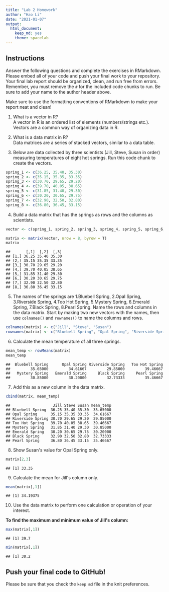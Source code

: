 ```yaml
---
title: "Lab 2 Homework"
author: "Hao Li"
date: "2021-01-07"
output:
  html_document: 
    keep_md: yes
    theme: spacelab
---
```


## Instructions
Answer the following questions and complete the exercises in RMarkdown. Please embed all of your code and push your final work to your repository. Your final lab report should be organized, clean, and run free from errors. Remember, you must remove the `#` for the included code chunks to run. Be sure to add your name to the author header above.  

Make sure to use the formatting conventions of RMarkdown to make your report neat and clean!  

1. What is a vector in R?  
A vector in R is an ordered list of elements (numbers/strings etc.). Vectors are a common way of organizing data in R.

2. What is a data matrix in R?  
Data matrices are a series of stacked vectors, similar to a data table.

3. Below are data collected by three scientists (Jill, Steve, Susan in order) measuring temperatures of eight hot springs. Run this code chunk to create the vectors.  

```r
spring_1 <- c(36.25, 35.40, 35.30)
spring_2 <- c(35.15, 35.35, 33.35)
spring_3 <- c(30.70, 29.65, 29.20)
spring_4 <- c(39.70, 40.05, 38.65)
spring_5 <- c(31.85, 31.40, 29.30)
spring_6 <- c(30.20, 30.65, 29.75)
spring_7 <- c(32.90, 32.50, 32.80)
spring_8 <- c(36.80, 36.45, 33.15)
```

4. Build a data matrix that has the springs as rows and the columns as scientists.  

```r
vector <- c(spring_1, spring_2, spring_3, spring_4, spring_5, spring_6, spring_7, spring_8)
```

```r
matrix <- matrix(vector, nrow = 8, byrow = T)
matrix
```

```
##       [,1]  [,2]  [,3]
## [1,] 36.25 35.40 35.30
## [2,] 35.15 35.35 33.35
## [3,] 30.70 29.65 29.20
## [4,] 39.70 40.05 38.65
## [5,] 31.85 31.40 29.30
## [6,] 30.20 30.65 29.75
## [7,] 32.90 32.50 32.80
## [8,] 36.80 36.45 33.15
```

5. The names of the springs are 1.Bluebell Spring, 2.Opal Spring, 3.Riverside Spring, 4.Too Hot Spring, 5.Mystery Spring, 6.Emerald Spring, 7.Black Spring, 8.Pearl Spring. Name the rows and columns in the data matrix. Start by making two new vectors with the names, then use `colnames()` and `rownames()` to name the columns and rows.

```r
colnames(matrix) <- c("Jill", "Steve", "Susan")
rownames(matrix) <- c("Bluebell Spring", "Opal Spring", "Riverside Spring", "Too Hot Spring", "Mystery Spring", "Emerald Spring", "Black Spring", "Pearl Spring")
```

6. Calculate the mean temperature of all three springs.

```r
mean_temp <- rowMeans(matrix)
mean_temp
```

```
##  Bluebell Spring      Opal Spring Riverside Spring   Too Hot Spring 
##         35.65000         34.61667         29.85000         39.46667 
##   Mystery Spring   Emerald Spring     Black Spring     Pearl Spring 
##         30.85000         30.20000         32.73333         35.46667
```

7. Add this as a new column in the data matrix.  

```r
cbind(matrix, mean_temp)
```

```
##                   Jill Steve Susan mean_temp
## Bluebell Spring  36.25 35.40 35.30  35.65000
## Opal Spring      35.15 35.35 33.35  34.61667
## Riverside Spring 30.70 29.65 29.20  29.85000
## Too Hot Spring   39.70 40.05 38.65  39.46667
## Mystery Spring   31.85 31.40 29.30  30.85000
## Emerald Spring   30.20 30.65 29.75  30.20000
## Black Spring     32.90 32.50 32.80  32.73333
## Pearl Spring     36.80 36.45 33.15  35.46667
```

8. Show Susan's value for Opal Spring only.

```r
matrix[2,3]
```

```
## [1] 33.35
```

9. Calculate the mean for Jill's column only.  

```r
mean(matrix[,1])
```

```
## [1] 34.19375
```

10. Use the data matrix to perform one calculation or operation of your interest.

**To find the maximum and minimum value of Jill's column:**

```r
max(matrix[,1])
```

```
## [1] 39.7
```

```r
min(matrix[,1])
```

```
## [1] 30.2
```


## Push your final code to GitHub!
Please be sure that you check the `keep md` file in the knit preferences.  
